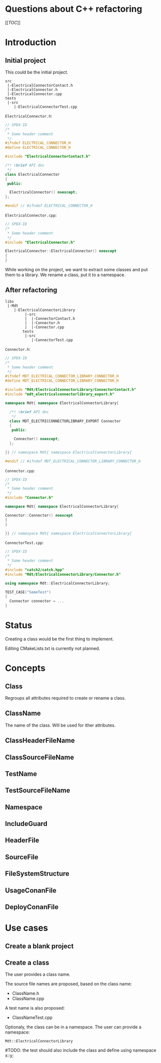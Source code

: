 # Questions about C++ refactoring

[[_TOC_]]

# Introduction

## Initial project

This could be the initial project.

```
src
 |-ElectricalConnectorContact.h
 |-ElectricalConnector.h
 |-ElectricalConnector.cpp
tests
 |-src
    |-ElectricalConnectorTest.cpp
```

`ElectricalConnector.h`:
```CPP
// SPDX-ID
/*
 * Some header comment
 */
#ifndef ELECTRICAL_CONNECTOR_H
#define ELECTRICAL_CONNECTOR_H

#include "ElectricalConnectorContact.h"

/*! \brief API doc
 */
class ElectricalConnector
{
 public:

  ElectricalConnector() noexcept;
};

#endif // #ifndef ELECTRICAL_CONNECTOR_H
```

`ElectricalConnector.cpp`:
```CPP
// SPDX-ID
/*
 * Some header comment
 */
#include "ElectricalConnector.h"

ElectricalConnector::ElectricalConnector() noexcept
{
}
```

While working on the project, we want to extract some classes and put them to a library.
We rename a class, put it to a namespace.

## After refactoring



```
libs
 |-Mdt
    |-ElectricalConnectorLibrary
         |-src
         |  |-ConnectorContact.h
         |  |-Connector.h
         |  |-Connector.cpp
        tests
         |-src
            |-ConnectorTest.cpp
```

`Connector.h`:
```CPP
// SPDX-ID
/*
 * Some header comment
 */
#ifndef MDT_ELECTRICAL_CONNECTOR_LIBRARY_CONNECTOR_H
#define MDT_ELECTRICAL_CONNECTOR_LIBRARY_CONNECTOR_H

#include "Mdt/ElectricalConnectorLibrary/ConnectorContact.h"
#include "mdt_electricalconnectorlibrary_export.h"

namespace Mdt{ namespace ElectricalConnectorLibrary{

  /*! \brief API doc
   */
  class MDT_ELECTRICCONNECTORLIBRARY_EXPORT Connector
  {
   public:

    Connector() noexcept;
  };

}} // namespace Mdt{ namespace ElectricalConnectorLibrary{

#endif // #ifndef MDT_ELECTRICAL_CONNECTOR_LIBRARY_CONNECTOR_H
```

`Connector.cpp`:
```CPP
// SPDX-ID
/*
 * Some header comment
 */
#include "Connector.h"

namespace Mdt{ namespace ElectricalConnectorLibrary{

Connector::Connector() noexcept
{
}

}} // namespace Mdt{ namespace ElectricalConnectorLibrary{
```

`ConnectorTest.cpp`:
```CPP
// SPDX-ID
/*
 * Some header comment
 */
#include "catch2/catch.hpp"
#include "Mdt/ElectricalConnectorLibrary/Connector.h"

using namespace Mdt::ElectricalConnectorLibrary;

TEST_CASE("SomeTest")
{
  Connector connector = ...
}
```

# Status

Creating a class would be the first thing to implement.

Editing CMakeLists.txt is currently not planned.

# Concepts

## Class

Regroups all attributes required to create or rename a class.

## ClassName

The name of the class.
Will be used for ither attributes.

## ClassHeaderFileName

## ClassSourceFileName

## TestName

## TestSourceFileName

## Namespace

## IncludeGuard

## HeaderFile

## SourceFile

## FileSystemStructure


## UsageConanFile

## DeployConanFile

# Use cases

## Create a blank project

## Create a class

The user provides a class name.

The source file names are proposed,
based on the class name:
- ClassName.h
- ClassName.cpp

A test name is also proposed:
- ClassNameTest.cpp

Optionaly, the class can be in a namespace.
The user can provide a namespace:
```
Mdt::ElectricalConnectorLibrary
```

#TODO: the test should also include the class and define using namespace x::y;
